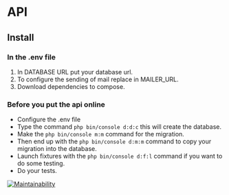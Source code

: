# API
## Install
### In the .env file
1. In DATABASE URL put your database url.
2. To configure the sending of mail replace in MAILER_URL.
3. Download dependencies to compose.

### Before you put the api online
* Configure the .env file
* Type the command `php bin/console d:d:c` this will create the database.
* Make the `php bin/console m:m` command for the migration.
* Then end up with the `php bin/console d:m:m` command to copy your migration into the database.
* Launch fixtures with the `php bin/console d:f:l` command if you want to do some testing.
* Do your tests.

[![Maintainability](https://api.codeclimate.com/v1/badges/72509f5c509a66e3ebc0/maintainability)](https://codeclimate.com/github/Monsieur76/S7/maintainability)

